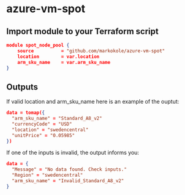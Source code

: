 # azure-vm-spot
 
## Import module to your Terraform script
```json
module spot_node_pool {
    source          = "github.com/markokole/azure-vm-spot"
    location        = var.location
    arm_sku_name    = var.arm_sku_name
}
```

## Outputs

If valid location and arm_sku_name here is an example of the ouptut:

```json
data = tomap({
  "arm_sku_name" = "Standard_A8_v2"
  "currencyCode" = "USD"
  "location" = "swedencentral"
  "unitPrice" = "0.05985"
})
```

If one of the inputs is invalid, the output informs you:

```json
data = {
  "Message" = "No data found. Check inputs."
  "Region" = "swedencentral"
  "arm_sku_name" = "Invalid_Standard_A8_v2"
}
```